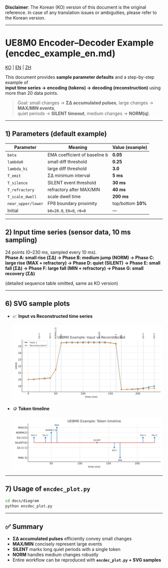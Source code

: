 **Disclaimer**: The Korean (KO) version of this document is the original reference. In case of any translation issues or ambiguities, please refer to the Korean version.

---


# UE8M0 Encoder–Decoder Example (encdec_example_en.md)


[KO](encdec_example.md) | [EN](encdec_example_en.md) | [ZH](encdec_example_zh.md)


This document provides **sample parameter defaults** and a step-by-step example of  
**input time series → encoding (tokens) → decoding (reconstruction)** using more than 20 data points.

> Goal: small changes → **ΣΔ accumulated pulses**, large changes → **MAX/MIN events**,  
> quiet periods → **SILENT timeout**, medium changes → **NORM(q)**.

---

## 1) Parameters (default example)

| Parameter | Meaning | Value (example) |
|---|---|---|
| `beta` | EMA coefficient of baseline b | **0.05** |
| `lambda0` | small diff threshold | **0.25** |
| `lambda_hi` | large diff threshold | **3.0** |
| `T_emit` | ΣΔ minimum interval | **5 ms** |
| `T_silence` | SILENT event threshold | **30 ms** |
| `T_refractory` | refractory after MAX/MIN | **40 ms** |
| `T_scale_dwell` | scale dwell time | **200 ms** |
| `near_upper/lower` | FP8 boundary proximity | top/bottom **10%** |
| Initial | `b0=20.0`, `E0=0`, `r0=0` | — |

---

## 2) Input time series (sensor data, 10 ms sampling)

24 points (0–230 ms, sampled every 10 ms).  
**Phase A: small rise (ΣΔ) → Phase B: medium jump (NORM) → Phase C: large rise (MAX + refractory) → Phase D: quiet (SILENT) → Phase E: small fall (ΣΔ) → Phase F: large fall (MIN + refractory) → Phase G: small recovery (ΣΔ)**

(detailed sequence table omitted, same as KO version)

---

## 6) SVG sample plots

- 📈 **Input vs Reconstructed time series**
  
  ![Input vs Reconstructed time series](diagrams/encdec_timeseries.svg)  

- 🪙 **Token timeline**
   
  ![Token timeline](diagrams/encdec_tokens.svg)

---

## 7) Usage of `encdec_plot.py`

```bash
cd docs/diagram
python encdec_plot.py
```

---

## ✅ Summary

- **ΣΔ accumulated pulses** efficiently convey small changes  
- **MAX/MIN** concisely represent large events  
- **SILENT** marks long quiet periods with a single token  
- **NORM** handles medium changes robustly  
- Entire workflow can be reproduced with **`encdec_plot.py` + SVG samples**

